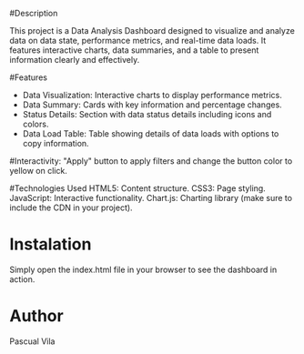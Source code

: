 #Description

This project is a Data Analysis Dashboard designed to visualize and analyze data on data state, performance metrics, and real-time data loads. It features interactive charts, data summaries, and a table to present information clearly and effectively.

#Features
 - Data Visualization: Interactive charts to display performance metrics.
 - Data Summary: Cards with key information and percentage changes.
 - Status Details: Section with data status details including icons and colors.
 - Data Load Table: Table showing details of data loads with options to copy information.

#Interactivity: "Apply" button to apply filters and change the button color to yellow on click.

#Technologies Used
HTML5: Content structure.
CSS3: Page styling.
JavaScript: Interactive functionality.
Chart.js: Charting library (make sure to include the CDN in your project).

# Instalation

Simply open the index.html file in your browser to see the dashboard in action.

# Author
Pascual Vila
